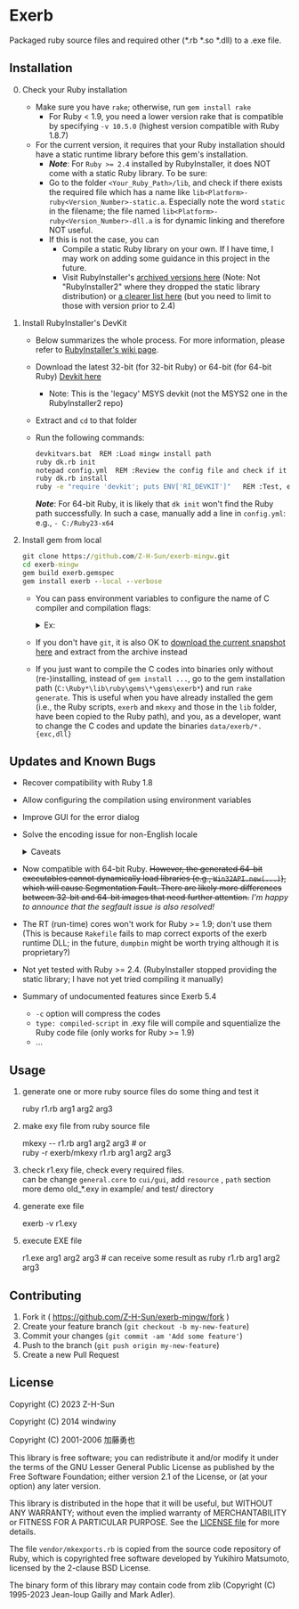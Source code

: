 # Exerb

Packaged ruby source files and required other (*.rb *.so *.dll) to a .exe file.

## Installation

0. Check your Ruby installation
    * Make sure you have `rake`; otherwise, run `gem install rake`
      * For Ruby < 1.9, you need a lower version rake that is compatible by specifying `-v 10.5.0` (highest version compatible with Ruby 1.8.7)
    * For the current version, it requires that your Ruby installation should have a static runtime library before this gem's installation.
      * ***Note***: For `Ruby >= 2.4` installed by RubyInstaller, it does NOT come with a static Ruby library. To be sure:
      * Go to the folder `<Your_Ruby_Path>/lib`, and check if there exists the required file which has a name like `lib<Platform>-ruby<Version_Number>-static.a`. Especially note the word `static` in the filename; the file named `lib<Platform>-ruby<Version_Number>-dll.a` is for dynamic linking and therefore NOT useful.
      * If this is not the case, you can
        * Compile a static Ruby library on your own. If I have time, I may work on adding some guidance in this project in the future.
        * Visit RubyInstaller's [archived versions here](https://github.com/oneclick/rubyinstaller/releases) (Note: Not "RubyInstaller2" where they dropped the static library distribution) or [a clearer list here](https://rubyinstaller.org/downloads/archives/) (but you need to limit to those with version prior to 2.4)

1. Install RubyInstaller's DevKit

    * Below summarizes the whole process. For more information, please refer to [RubyInstaller's wiki page](https://github.com/oneclick/rubyinstaller/wiki/Development-Kit/25db58138bb49410ef9d7b695dbd1e8384b47871).
    * Download the latest 32-bit (for 32-bit Ruby) or 64-bit (for 64-bit Ruby) [Devkit here](https://github.com/oneclick/rubyinstaller/releases/tag/devkit-4.7.2)
      * Note: This is the 'legacy' MSYS devkit (not the MSYS2 one in the RubyInstaller2 repo)
    * Extract and `cd` to that folder
    * Run the following commands:
        ```bat
        devkitvars.bat	REM :Load mingw install path
        ruby dk.rb init
        notepad config.yml	REM :Review the config file and check if it has the correct ruby installed path; if not, edit it accordingly
        ruby dk.rb install
        ruby -e "require 'devkit'; puts ENV['RI_DEVKIT']"	REM :Test, ensure the path is %DEVKITPATH%  
        ```

        ***Note***: For 64-bit Ruby, it is likely that `dk init` won't find the Ruby path successfully. In such a case, manually add a line in `config.yml`: e.g., `- C:/Ruby23-x64`

2. Install gem from local

    ```bat
    git clone https://github.com/Z-H-Sun/exerb-mingw.git
    cd exerb-mingw
    gem build exerb.gemspec
    gem install exerb --local --verbose
    ```
    * You can pass environment variables to configure the name of C compiler and compilation flags:
      <details><summary>Ex:</summary>

      * `set EXERB_C_COMPILER=i686-w64-mingw32-gcc.exe`
      * `set EXERB_GENERAL_CFLAGS=-std=gnu99 -Os -w`
      * `set EXERB_EXCLUDE_MANIFEST=1` (otherwise, a manifest with XP style, UAC, and DPI configurations will be attatched)
      * then after everything has been completed, `set <every_env_var>=` to unset their values
      </details>

    * If you don't have `git`, it is also OK to [download the current snapshot here](https://github.com/Z-H-Sun/exerb-mingw/archive/refs/heads/master.zip) and extract from the archive instead
    * If you just want to compile the C codes into binaries only without (re-)installing, instead of `gem install ...`, go to the gem installation path (`C:\Ruby*\lib\ruby\gems\*\gems\exerb*`) and run `rake generate`. This is useful when you have already installed the gem (i.e., the Ruby scripts, `exerb` and `mkexy` and those in the `lib` folder, have been copied to the Ruby path), and you, as a developer, want to change the C codes and update the binaries `data/exerb/*.{exc,dll}`

## Updates and Known Bugs

* Recover compatibility with Ruby 1.8
* Allow configuring the compilation using environment variables
* Improve GUI for the error dialog
* Solve the encoding issue for non-English locale
  <details><summary>Caveats</summary>
  
  * In the generated `exy` file, if you find an `enc/*.so` file but without its corresponding `enc/trans/*.so`, please manually add the latter to the exy import file list; otherwise, it will not be able to be transcoded to other encodings. (I have taken care of all pairs with the same basenames (e.g., the Chinese ones), but some encoding libraries are not that straightforward (e.g., the Japanese ones).)
  * The system locale encoding libraries, along with UTF-8 / UTF-16 / ASCII-8BIT, have been imported properly and will work fine. However, if you want to transcode from / into other encodings, please manually include the corresponding `enc/*.so` and `enc/trans/*.so` libraries into the exy import file list.
  * Currently, the default 'external' encoding is set to be the same as 'locale' encoding, but it can be different from the script-defined encoding (defined on the first line or the line after shebang). The script-defined encoding will take effect when you create any new string object, but file reading/writing will still be in the 'locale' encoding. An easy workaround is to add an additional line at the beginning of your Ruby script: `Encoding.default_external = __ENCODING__`
  </details>

* Now compatible with 64-bit Ruby. ~~However, the generated 64-bit executables cannot dynamically load libraries (e.g., `Win32API.new(...)`), which will cause Segmentation Fault. There are likely more differences between 32-bit and 64-bit images that need further attention.~~ *I'm happy to announce that the segfault issue is also resolved!*
* The RT (run-time) cores won't work for Ruby >= 1.9; don't use them (This is because `Rakefile` fails to map correct exports of the exerb runtime DLL; in the future, `dumpbin` might be worth trying although it is proprietary?)
* Not yet tested with Ruby >= 2.4. (RubyInstaller stopped providing the static library; I have not yet tried compiling it manually)
* Summary of undocumented features since Exerb 5.4
  * `-c` option will compress the codes
  * `type: compiled-script` in .exy file will compile and squentialize the Ruby code file (only works for Ruby >= 1.9)
  * ...

## Usage

1. generate one or more ruby source files do some thing and test it

    ruby r1.rb arg1 arg2 arg3

2. make exy file from ruby source file

    mkexy -- r1.rb arg1 arg2 arg3  # or  
    ruby -r exerb/mkexy r1.rb arg1 arg2 arg3

3. check r1.exy file, check every required files.  
   can be change `general.core` to `cui/gui`, add `resource` , `path` section  
   more demo old_*.exy in example/ and test/ directory
   
4. generate exe file

    exerb -v r1.exy

5. execute EXE file

    r1.exe arg1 arg2 arg3  # can receive some result as ruby r1.rb arg1 arg2 arg3

## Contributing

1. Fork it ( https://github.com/Z-H-Sun/exerb-mingw/fork )
2. Create your feature branch (`git checkout -b my-new-feature`)
3. Commit your changes (`git commit -am 'Add some feature'`)
4. Push to the branch (`git push origin my-new-feature`)
5. Create a new Pull Request

## License

Copyright (C) 2023 Z-H-Sun

Copyright (C) 2014 windwiny

Copyright (C) 2001-2006 加藤勇也

This library is free software; you can redistribute it and/or modify it under the terms of the GNU Lesser General Public License as published by the Free Software Foundation; either version 2.1 of the License, or (at your option) any later version.

This library is distributed in the hope that it will be useful, but WITHOUT ANY WARRANTY; without even the implied warranty of MERCHANTABILITY or FITNESS FOR A PARTICULAR PURPOSE. See the [LICENSE file](/LICENSE) for more details.

The file `vendor/mkexports.rb` is copied from the source code repository of Ruby, which is copyrighted free software developed by Yukihiro Matsumoto, licensed by the 2-clause BSD License.

The binary form of this library may contain code from zlib (Copyright (C) 1995-2023 Jean-loup Gailly and Mark Adler).
